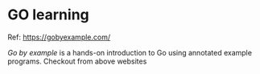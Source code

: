 # GO learning

Ref: https://gobyexample.com/

*Go by example* is a hands-on introduction to Go using annotated example programs. Checkout from above websites